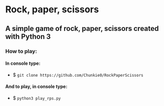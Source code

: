 # Rock, paper, scissors
## A simple game of rock, paper, scissors created with Python 3
### How to play:
#### In console type:
- $ `git clone https://github.com/Chunkie0/RockPaperScissors`
#### And to play, in console type:  
- $ `python3 play_rps.py`
